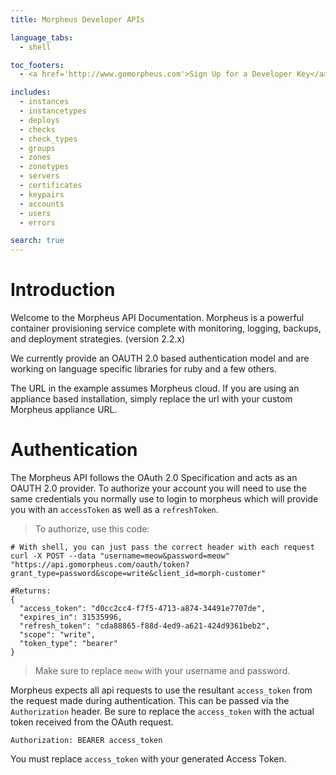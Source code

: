 ```yaml
---
title: Morpheus Developer APIs

language_tabs:
  - shell

toc_footers:
  - <a href='http://www.gomorpheus.com'>Sign Up for a Developer Key</a>

includes:
  - instances
  - instancetypes
  - deploys
  - checks
  - check_types
  - groups
  - zones
  - zonetypes
  - servers
  - certificates
  - keypairs
  - accounts
  - users
  - errors

search: true
---
```


# Introduction

Welcome to the Morpheus API Documentation. Morpheus is a powerful container provisioning service complete with monitoring, logging, backups, and deployment strategies. (version 2.2.x)

We currently provide an OAUTH 2.0 based authentication model and are working on language specific libraries for ruby and a few others.

<aside class="notice">
The URL in the example assumes Morpheus cloud. If you are using an appliance based installation, simply replace the url with your custom Morpheus appliance URL.
</aside>


# Authentication

The Morpheus API follows the OAuth 2.0 Specification and acts as an OAUTH 2.0 provider. To authorize your account you will need to use the same credentials you normally use to login to morpheus which will provide you with an `accessToken` as well as a `refreshToken`.

> To authorize, use this code:

```shell
# With shell, you can just pass the correct header with each request
curl -X POST --data "username=meow&password=meow" "https://api.gomorpheus.com/oauth/token?grant_type=password&scope=write&client_id=morph-customer"

#Returns:
{
  "access_token": "d0cc2cc4-f7f5-4713-a874-34491e7707de",
  "expires_in": 31535996,
  "refresh_token": "cda88865-f88d-4ed9-a621-424d9361beb2",
  "scope": "write",
  "token_type": "bearer"
}
```

> Make sure to replace `meow` with your username and password.

Morpheus expects all api requests to use the resultant `access_token` from the request made during authentication. This can be passed via the `Authorization` header. Be sure to replace the `access_token` with the actual token received from the OAuth request.

`Authorization: BEARER access_token`

<aside class="notice">
You must replace <code>access_token</code> with your generated Access Token.
</aside>
